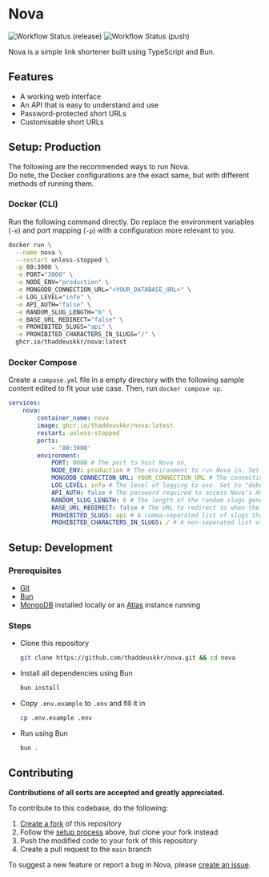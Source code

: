 # Nova

![Workflow Status (release)](https://github.com/thaddeuskkr/nova/actions/workflows/build-tags.yml/badge.svg) ![Workflow Status (push)](https://github.com/thaddeuskkr/nova/actions/workflows/build-main.yml/badge.svg)

Nova is a simple link shortener built using TypeScript and Bun.

## Features

- A working web interface
- An API that is easy to understand and use
- Password-protected short URLs
- Customisable short URLs

## Setup: Production

The following are the recommended ways to run Nova.  
Do note, the Docker configurations are the exact same, but with different methods of running them.

### Docker (CLI)

Run the following command directly. Do replace the environment variables (`-e`) and port mapping (`-p`) with a configuration more relevant to you.

```sh
docker run \
  --name nova \
  --restart unless-stopped \
  -p 80:3000 \
  -e PORT="3000" \
  -e NODE_ENV="production" \
  -e MONGODB_CONNECTION_URL="<YOUR_DATABASE_URL>" \
  -e LOG_LEVEL="info" \
  -e API_AUTH="false" \
  -e RANDOM_SLUG_LENGTH="6" \
  -e BASE_URL_REDIRECT="false" \
  -e PROHIBITED_SLUGS="api" \
  -e PROHIBITED_CHARACTERS_IN_SLUGS="/" \
  ghcr.io/thaddeuskkr/nova:latest
```

### Docker Compose

Create a `compose.yml` file in a empty directory with the following sample content edited to fit your use case. Then, run `docker compose up`.

```yml
services:
    nova:
        container_name: nova
        image: ghcr.io/thaddeuskkr/nova:latest
        restart: unless-stopped
        ports:
            - '80:3000'
        environment:
            PORT: 8080 # The port to host Nova on,
            NODE_ENV: production # The environment to run Nova in. Set to "production" for production environments.
            MONGODB_CONNECTION_URL: YOUR_CONNECTION_URL # The connection URL to your MongoDB database.
            LOG_LEVEL: info # The level of logging to use. Set to "debug" for more verbose logging.
            API_AUTH: false # The password required to access Nova's API. Can be left empty or set to false to disable authentication.
            RANDOM_SLUG_LENGTH: 6 # The length of the random slugs generated for short URLs.
            BASE_URL_REDIRECT: false # The URL to redirect to when the base URL (/) is visited. Can be left empty or set to false to disable.
            PROHIBITED_SLUGS: api # A comma-separated list of slugs that are prohibited from being used.
            PROHIBITED_CHARACTERS_IN_SLUGS: / # A non-separated list of characters that are prohibited from being used in slugs.
```

## Setup: Development

### Prerequisites

- [Git](https://git-scm.com/)
- [Bun](https://bun.sh/)
- [MongoDB](https://www.mongodb.com/) installed locally or an [Atlas](https://www.mongodb.com/products/platform/atlas-database) instance running

### Steps

- Clone this repository

    ```sh
    git clone https://github.com/thaddeuskkr/nova.git && cd nova
    ```

- Install all dependencies using Bun

    ```sh
    bun install
    ```

- Copy `.env.example` to `.env` and fill it in

    ```sh
    cp .env.example .env
    ```

- Run using Bun

    ```sh
    bun .
    ```

## Contributing

**Contributions of all sorts are accepted and greatly appreciated.**

To contribute to this codebase, do the following:

1. [Create a fork](https://github.com/thaddeuskkr/nova/fork) of this repository
2. Follow the [setup process](#setup-development) above, but clone your fork instead
3. Push the modified code to your fork of this repository
4. Create a pull request to the `main` branch

To suggest a new feature or report a bug in Nova, please [create an issue](https://github.com/thaddeuskkr/nova/issues/new/choose).
